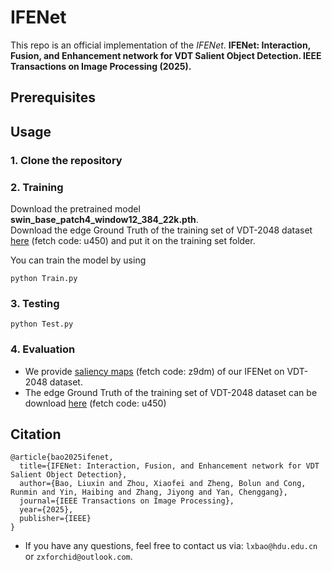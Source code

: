 # IFENet

This repo is an official implementation of the *IFENet*.
**IFENet: Interaction, Fusion, and Enhancement network for VDT Salient Object Detection. IEEE Transactions on Image Processing (2025).**


## Prerequisites

## Usage

### 1. Clone the repository

### 2. Training
Download the pretrained model **swin_base_patch4_window12_384_22k.pth**. <br>
Download the edge Ground Truth of the training set of VDT-2048 dataset [here](https://pan.baidu.com/s/1T_zM6msG7e1Xg5bIzaWBxA?pwd=u450) (fetch code: u450) and put it on the training set folder.

You can train the model by using 
```
python Train.py
```

### 3. Testing
```
python Test.py
```

### 4. Evaluation

- We provide [saliency maps](https://pan.baidu.com/s/1z7kXOXtg1J_lhB1ZNjsTPA?pwd=z9dm) (fetch code: z9dm) of our IFENet on VDT-2048 dataset.
- The edge Ground Truth of the training set of VDT-2048 dataset can be download [here](https://pan.baidu.com/s/1T_zM6msG7e1Xg5bIzaWBxA?pwd=u450) (fetch code: u450)


## Citation
```
@article{bao2025ifenet,
  title={IFENet: Interaction, Fusion, and Enhancement network for VDT Salient Object Detection},
  author={Bao, Liuxin and Zhou, Xiaofei and Zheng, Bolun and Cong, Runmin and Yin, Haibing and Zhang, Jiyong and Yan, Chenggang},
  journal={IEEE Transactions on Image Processing},
  year={2025},
  publisher={IEEE}
}
```

- If you have any questions, feel free to contact us via: `lxbao@hdu.edu.cn` or `zxforchid@outlook.com`.
